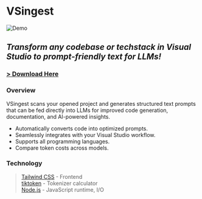 # VSingest
![Demo](assets/demo.gif)
## ***Transform any codebase or techstack in Visual Studio to prompt-friendly text for LLMs!***
### **[> Download Here](https://marketplace.visualstudio.com/items?itemName=EricZipor.vsingest)**
### Overview
VSingest scans your opened project and generates structured text prompts that can be fed directly into LLMs for improved code generation, documentation, and AI-powered insights. 
  - Automatically converts code into optimized prompts.
  - Seamlessly integrates with your Visual Studio workflow.
  - Supports all programming languages.
  - Compare token costs across models.

### Technology
> [Tailwind CSS](https://tailwindcss.com/) - Frontend <br> 
> [tiktoken](https://github.com/openai/tiktoken) - Tokenizer calculator <br>
> [Node.js](https://nodejs.org/) - JavaScript runtime, I/O <br>
